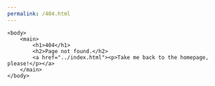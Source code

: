 ```yaml
---
permalink: /404.html
---
```


<html>
    <head>
        <meta charset="UTF-8">
        <meta name="viewport" content="width= device-width, initial-scale= 1">
        <link href="https://fonts.googleapis.com/css2?family=Montserrat:wght@500&display=swap" rel="stylesheet">
        <link rel="stylesheet" href="../css/404page.css">
        <link rel="preconnect" href="https://fonts.gstatic.com">
    </head>

    <body>
        <main>
            <h1>404</h1>
            <h2>Page not found.</h2>
            <a href="../index.html"><p>Take me back to the homepage, please!</p></a>
        </main>
    </body>
</html>
